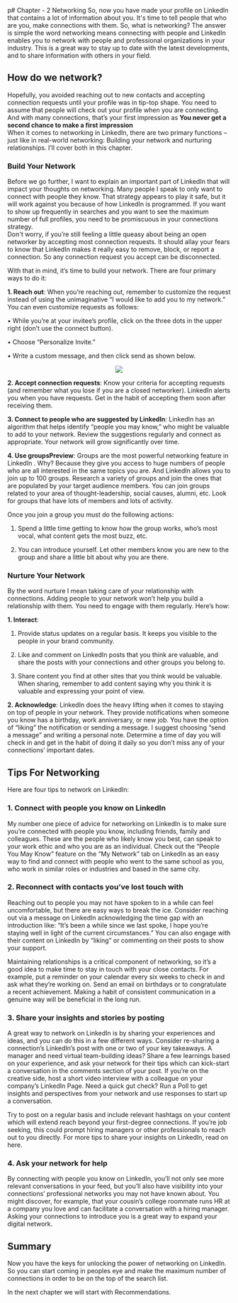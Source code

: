 p# Chapter - 2 Networking
So, now you have made your profile on LinkedIn that contains a lot of information about you. It's time to tell people that who are you, make connections with them. So, what is networking? The answer is simple the word networking means connecting with people and LinkedIn enables you to network with people and professional organizations in your industry. This is a great way to stay up to date with the latest developments, and to share information with others in your field. 

## How do we network?
Hopefully, you avoided reaching out to new contacts and accepting connection requests until your profile was in tip-top shape. You need to assume that people will check out your profile when you are connecting. And with many connections, that’s your first impression as **You never get a second chance to make a first impression**\
 When it comes to networking in LinkedIn, there are two primary functions – just like in real-world networking: Building your network and nurturing relationships. I’ll cover both in this chapter.

 ### Build Your Network 
 Before we go further, I want to explain an important part of LinkedIn that will impact your thoughts on networking. Many people I speak to only want to connect with people they know. That strategy appears to play it safe, but it will work against you because of how LinkedIn is programmed. If you want to show up frequently in searches and you want to see the maximum number of full profiles, you need to be promiscuous in your connections strategy.\
   Don't worry, if you’re still feeling a little queasy about being an open networker by accepting most connection requests. It should allay your fears to know that LinkedIn makes it really easy to remove, block, or report a connection. So any connection request you accept can be disconnected.

With that in mind, it’s time to build your network. There are four primary ways to do it:

**1. Reach out**: When you’re reaching out, remember to customize the request instead of using the unimaginative “I would like to add you to my network.” You can even customize requests as follows:

• While you’re at your invitee’s profile, click on the three dots in the upper right (don’t use the connect button).

• Choose “Personalize Invite.”

• Write a custom message, and then click send as shown below.

<p text align="center"><img src="https://mindsetdigital.com/wp-content/uploads/2017/06/example-2.png"></p>

**2. Accept connection requests**: Know your criteria for accepting requests (and remember what you lose if you are a closed networker). LinkedIn alerts you when you have requests. Get in the habit of accepting them soon after receiving them.

**3. Connect to people who are suggested by LinkedIn**: LinkedIn has an algorithm that helps identify “people you may know,” who might be valuable to add to your network. Review the suggestions regularly and connect as appropriate. Your network will grow significantly over time. 

**4. Use groupsPreview**: Groups are the most powerful networking feature in LinkedIn . Why? Because they give you access to huge numbers of people who are all interested in the same topics you are. And LinkedIn allows you to join up to 100 groups. Research a variety of groups and join the ones that are populated by your target audience members. You can join groups related to your area of thought-leadership, social causes, alumni, etc. Look for groups that have lots of members and lots of activity.

Once you join a group you must do the following actions:
1. Spend a little time getting to know how the group works, who’s most vocal, what content gets the most buzz, etc.

2. You can introduce yourself. Let other members know you are new to the group and share a little bit about why you are there.   

### Nurture Your Network
By the word nurture I mean taking care of your relationship with connections. Adding people to your network won’t help you build a relationship with them. You need to engage with them regularly. Here’s how:

**1. Interact**: 
 1. Provide status updates on a regular basis. It keeps you visible to the people in your brand community.

 2. Like and comment on LinkedIn posts that you think are valuable, and share the posts with your connections and other groups you belong to.
 3.  Share content you find at other sites that you think would be valuable. When sharing, remember to add content saying why you think it is valuable and expressing your point of view.

**2. Acknowledge**: LinkedIn does the heavy lifting when it comes to staying on top of people in your network. They provide notifications when someone you know has a birthday, work anniversary, or new job. You have the option of “liking” the notification or sending a message. I suggest choosing “send a message” and writing a personal note. Determine a time of day you will check in and get in the habit of doing it daily so you don’t miss any of your connections’ important dates.

## Tips For Networking
Here are four tips to network on LinkedIn:

### 1. Connect with people you know on LinkedIn 

My number one piece of advice for networking on LinkedIn is to make sure you’re connected with people you know, including friends, family and colleagues. These are the people who likely know you best, can speak to your work ethic and who you are as an individual. Check out the “People You May Know” feature on the “My Network” tab on LinkedIn as an easy way to find and connect with people who went to the same school as you, who work in similar roles or industries and based in the same city. 

### 2. Reconnect with contacts you’ve lost touch with

Reaching out to people you may not have spoken to in a while can feel uncomfortable, but there are easy ways to break the ice. Consider reaching out via a message on LinkedIn acknowledging the time gap with an introduction like: “It’s been a while since we last spoke, I hope you’re staying well in light of the current circumstances.” You can also engage with their content on LinkedIn by “liking” or commenting on their posts to show your support.

Maintaining relationships is a critical component of networking, so it’s a good idea to make time to stay in touch with your close contacts. For example, put a reminder on your calendar every six weeks to check in and ask what they’re working on. Send an email on birthdays or to congratulate a recent achievement. Making a habit of consistent communication in a genuine way will be beneficial in the long run.

### 3. Share your insights and stories by posting

A great way to network on LinkedIn is by sharing your experiences and ideas, and you can do this in a few different ways. Consider re-sharing a connection’s LinkedIn’s post with one or two of your key takeaways. A manager and need virtual team-building ideas? Share a few learnings based on your experience, and ask your network for their tips which can kick-start a conversation in the comments section of your post. If you’re on the creative side, host a short video interview with a colleague on your company’s LinkedIn Page. Need a quick gut check? Run a Poll to get insights and perspectives from your network and use responses to start up a conversation. 

Try to post on a regular basis and include relevant hashtags on your content which will extend reach beyond your first-degree connections. If you’re job seeking, this could prompt hiring managers or other professionals to reach out to you directly. For more tips to share your insights on LinkedIn, read on here.

### 4. Ask your network for help

By connecting with people you know on LinkedIn, you’ll not only see more relevant conversations in your feed, but you’ll also have visibility into your connections’ professional networks you may not have known about. You might discover, for example, that your cousin’s college roommate runs HR at a company you love and can facilitate a conversation with a hiring manager. Asking your connections to introduce you is a great way to expand your digital network.

## Summary
Now you have the keys for unlocking the power of networking on LinkedIn. So you can start coming in peoples eye and make the maximum number of connections in order to be on the top of the search list.

In the next chapter we will start with Recommendations.
